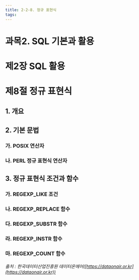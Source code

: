 ```yaml
---
title: 2-2-8. 정규 표현식
tags: 
---
```


# 과목2. SQL 기본과 활용
# 제2장 SQL 활용
# 제8절 정규 표현식

## 1. 개요

## 2. 기본 문법

### 가. POSIX 연산자

### 나. PERL 정규 표현식 연산자

## 3. 정규 표현식 조건과 함수

### 가. REGEXP_LIKE 조건

### 나. REGEXP_REPLACE 함수

### 다. REGEXP_SUBSTR 함수

### 라. REGEXP_INSTR 함수

### 마. REGEXP_COUNT 함수



###### 출처 : 한국데이터산업진흥원 데이터온에어([https://dataonair.or.kr](https://dataonair.or.kr))